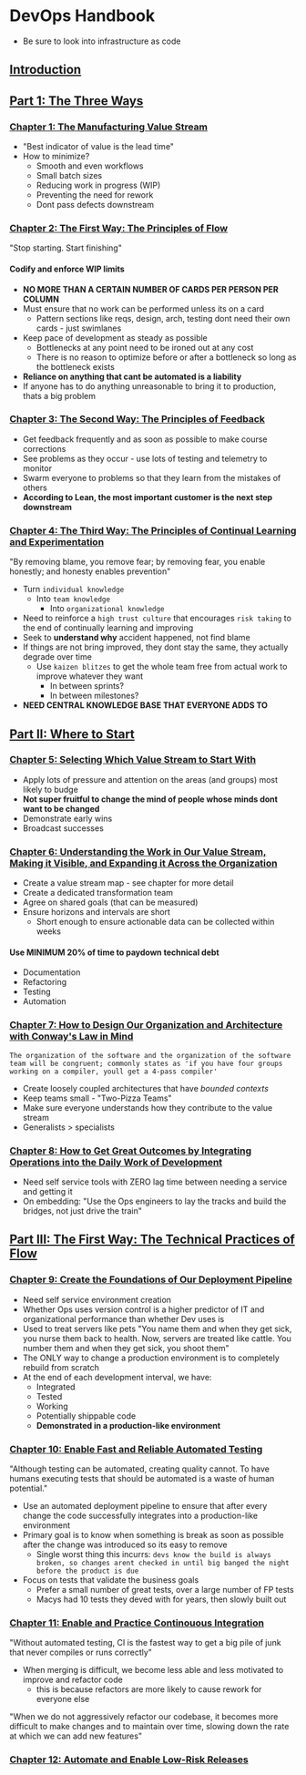 # DevOps Handbook

* Be sure to look into infrastructure as code

## [Introduction](./INTRO.md)

## [Part 1: The Three Ways](./part_1_the_three_ways)

### [Chapter 1: The Manufacturing Value Stream](./part_1_the_three_ways/CHAPTER_1.md)

* "Best indicator of value is the lead time"
* How to minimize?
  * Smooth and even workflows
  * Small batch sizes
  * Reducing work in progress (WIP)
  * Preventing the need for rework
  * Dont pass defects downstream

### [Chapter 2: The First Way: The Principles of Flow](./part_1_the_three_ways/CHAPTER_2.md)

"Stop starting. Start finishing"

#### Codify and enforce WIP limits

* **NO MORE THAN A CERTAIN NUMBER OF CARDS PER PERSON PER COLUMN**
* Must ensure that no work can be performed unless its on a card
  * Pattern sections like reqs, design, arch, testing dont need their own cards - just swimlanes
* Keep pace of development as steady as possible
  * Bottlenecks at any point need to be ironed out at any cost
  * There is no reason to optimize before or after a bottleneck so long as the bottleneck exists
* **Reliance on anything that cant be automated is a liability**
* If anyone has to do anything unreasonable to bring it to production, thats a big problem

### [Chapter 3: The Second Way: The Principles of Feedback](./part_1_the_three_ways/CHAPTER_3.md)

* Get feedback frequently and as soon as possible to make course corrections
* See problems as they occur - use lots of testing and telemetry to monitor
* Swarm everyone to problems so that they learn from the mistakes of others
* **According to Lean, the most important customer is the next step downstream**

### [Chapter 4: The Third Way: The Principles of Continual Learning and Experimentation](./part_1_the_three_ways/CHAPTER_4.md)

"By removing blame, you remove fear; by removing fear, you enable honestly; and honesty enables prevention"

* Turn `individual knowledge`
  * Into `team knowledge`
    * Into `organizational knowledge`
* Need to reinforce a `high trust culture` that encourages `risk taking` to the end of continually learning and improving
* Seek to **understand why** accident happened, not find blame
* If things are not bring improved, they dont stay the same, they actually degrade over time
  * Use `kaizen blitzes` to get the whole team free from actual work to improve whatever they want
    * In between sprints?
    * In between milestones?
* **NEED CENTRAL KNOWLEDGE BASE THAT EVERYONE ADDS TO**

## [Part II: Where to Start](./part_2_where_to_start/)

### [Chapter 5: Selecting Which Value Stream to Start With](./part_2_where_to_start/CHAPTER_5.md)

* Apply lots of pressure and attention on the areas (and groups) most likely to budge
* **Not super fruitful to change the mind of people whose minds dont want to be changed**
* Demonstrate early wins
* Broadcast successes

### [Chapter 6: Understanding the Work in Our Value Stream, Making it Visible, and Expanding it Across the Organization](./part_2_where_to_start/CHAPTER_6.md)

* Create a value stream map - see chapter for more detail
* Create a dedicated transformation team
* Agree on shared goals (that can be measured)
* Ensure horizons and intervals are short
  * Short enough to ensure actionable data can be collected within weeks

#### Use MINIMUM 20% of time to paydown technical debt

* Documentation
* Refactoring
* Testing
* Automation

### [Chapter 7: How to Design Our Organization and Architecture with Conway's Law in Mind](./part_2_where_to_start/CHAPTER_7.md)

`The organization of the software and the organization of the software team will be congruent; commonly states as 'if you have four groups working on a compiler, youll get a 4-pass compiler'`

* Create loosely coupled architectures that have *bounded contexts*
* Keep teams small - "Two-Pizza Teams"
* Make sure everyone understands how they contribute to the value stream
* Generalists > specialists

### [Chapter 8: How to Get Great Outcomes by Integrating Operations into the Daily Work of Development](./part_2_where_to_start/CHAPTER_8.md)

* Need self service tools with ZERO lag time between needing a service and getting it
* On embedding: "Use the Ops engineers to lay the tracks and build the bridges, not just drive the train"

## [Part III: The First Way: The Technical Practices of Flow](./part_3_first_way_flow)

### [Chapter 9: Create the Foundations of Our Deployment Pipeline](./part_3_first_way/CHAPTER_9.md)

* Need self service environment creation
* Whether Ops uses version control is a higher predictor of IT and organizational performance than whether Dev uses is
* Used to treat servers like pets "You name them and when they get sick, you nurse them back to health. Now, servers are treated like cattle. You number them and when they get sick, you shoot them"
* The ONLY way to change a production environment is to completely rebuild from scratch
* At the end of each development interval, we have:
  * Integrated
  * Tested
  * Working
  * Potentially shippable code
  * **Demonstrated in a production-like environment**

### [Chapter 10: Enable Fast and Reliable Automated Testing](./part_3_first_way_flow/CHAPTER_10.md)

"Although testing can be automated, creating quality cannot. To have humans executing tests that should be automated is a waste of human potential."

* Use an automated deployment pipeline to ensure that after every change the code successfully integrates into a production-like environment
* Primary goal is to know when something is break as soon as possible after the change was introduced so its easy to remove
  * Single worst thing this incurrs: `devs know the build is always broken, so changes arent checked in until big banged the night before the product is due`
* Focus on tests that validate the business goals
  * Prefer a small number of great tests, over a large number of FP tests
  * Macys had 10 tests they deved with for years, then slowly built out

### [Chapter 11: Enable and Practice Continouous Integration](./part_3_first_way_flow/CHAPTER_11.md)

"Without automated testing, CI is the fastest way to get a big pile of junk that never compiles or runs correctly"

* When merging is difficult, we become less able and less motivated to improve and refactor code
  * this is because refactors are more likely to cause rework for everyone else

"When we do not aggressively refactor our codebase, it becomes more difficult to make changes and to maintain over time, slowing down the rate at which we can add new features"

### [Chapter 12: Automate and Enable Low-Risk Releases](./part_3_first_way_flow/CHAPTER_12.md)
